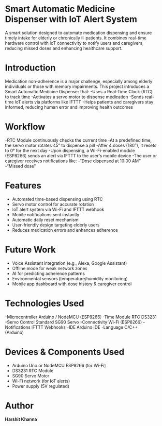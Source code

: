 # Smart Automatic Medicine Dispenser with IoT Alert System
A smart solution designed to automate medication dispensing and ensure timely intake for elderly or chronically ill patients. It combines real-time hardware control with IoT connectivity to notify users and caregivers, reducing missed doses and enhancing healthcare support.

# Introduction
Medication non-adherence is a major challenge, especially among elderly individuals or those with memory impairments. This project introduces a Smart Automatic Medicine Dispenser that:
-Uses a Real-Time Clock (RTC) to track time
-Activates a servo motor to dispense medication
-Sends real-time IoT alerts via platforms like IFTTT
-Helps patients and caregivers stay informed, reducing human error and improving health outcomes

# Workflow
-RTC Module continuously checks the current time
-At a predefined time, the servo motor rotates 45° to dispense a pill
-After 4 doses (180°), it resets to 0° for the next day
-Upon dispensing, a Wi-Fi-enabled module (ESP8266) sends an alert via IFTTT to the user's mobile device
-The user or caregiver receives notifications like:
-“Dose dispensed at 10:00 AM”
-“Missed dose”

# Features
- Automated time-based dispensing using RTC
- Servo motor control for accurate rotation
- IoT alert system via Wi-Fi and IFTTT webhook
- Mobile notifications sent instantly
- Automatic daily reset mechanism
- User-friendly design targeting elderly users
- Reduces medication errors and enhances adherence

 # Future Work
- Voice Assistant integration (e.g., Alexa, Google Assistant)
- Offline mode for weak network zones
- AI for predicting adherence patterns
- Environmental sensors (temperature/humidity monitoring)
- Mobile app dashboard with dose history & caregiver control

# Technologies Used
-Microcontroller	Arduino / NodeMCU (ESP8266)
-Time Module	RTC DS3231
-Servo Control	Standard SG90 Servo
-Connectivity	Wi-Fi (ESP8266)
-Notifications	IFTTT Webhooks
-IDE	Arduino IDE
-Language	C/C++ (Arduino)

# Devices & Components Used
- Arduino Uno or NodeMCU ESP8266 (for Wi-Fi)
- DS3231 RTC Module
- SG90 Servo Motor
- Wi-Fi network (for IoT alerts)
- Power supply (5V regulated)

# Author
**Harshit Khanna**
